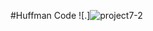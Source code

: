 #Huffman Code
![.]![project7-2](https://github.com/romians/C-homework7/assets/129321542/c1b6f4b4-2363-4dd8-a086-e01c8690e0a7)
